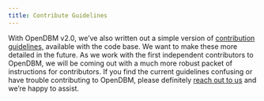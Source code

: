 ```yaml
---
title: Contribute Guidelines
---
```


With OpenDBM v2.0, we’ve also written out a simple version of [contribution guidelines,](https://github.com/AiCure/open_dbm/blob/master/CONTRIBUTING.md) available with the code base. We want to make these more detailed in the future. As we work with the first independent contributors to OpenDBM, we will be coming out with a much more robust packet of instructions for contributors. If you find the current guidelines confusing or have trouble contributing to OpenDBM, please definitely [reach out to us](mailto:opendbm@aicure.com) and we’re happy to assist.
